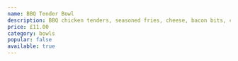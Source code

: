 ```yaml
---
name: BBQ Tender Bowl
description: BBQ chicken tenders, seasoned fries, cheese, bacon bits, crispy onions, chives, BBQ dip pot
price: £11.00
category: bowls
popular: false
available: true
---
```

